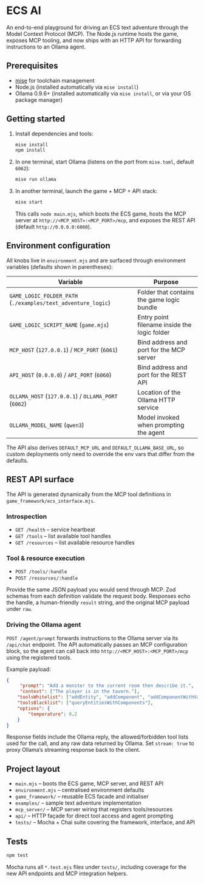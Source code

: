 # ECS AI

An end-to-end playground for driving an ECS text adventure through the Model Context Protocol (MCP). The Node.js runtime hosts the game, exposes MCP tooling, and now ships with an HTTP API for forwarding instructions to an Ollama agent.

## Prerequisites

- [mise](https://mise.jdx.dev/) for toolchain management
- Node.js (installed automatically via `mise install`)
- Ollama 0.9.6+ (installed automatically via `mise install`, or via your OS package manager)

## Getting started

1. Install dependencies and tools:

     ```bash
     mise install
     npm install
     ```

2. In one terminal, start Ollama (listens on the port from `mise.toml`, default `6062`):

     ```bash
     mise run ollama
     ```

3. In another terminal, launch the game + MCP + API stack:

     ```bash
     mise start
     ```

     This calls `node main.mjs`, which boots the ECS game, hosts the MCP server at `http://<MCP_HOST>:<MCP_PORT>/mcp`, and exposes the REST API (default `http://0.0.0.0:6060`).

## Environment configuration

All knobs live in `environment.mjs` and are surfaced through environment variables (defaults shown in parentheses):

| Variable | Purpose |
| --- | --- |
| `GAME_LOGIC_FOLDER_PATH` (`./examples/text_adventure_logic`) | Folder that contains the game logic bundle |
| `GAME_LOGIC_SCRIPT_NAME` (`game.mjs`) | Entry point filename inside the logic folder |
| `MCP_HOST` (`127.0.0.1`) / `MCP_PORT` (`6061`) | Bind address and port for the MCP server |
| `API_HOST` (`0.0.0.0`) / `API_PORT` (`6060`) | Bind address and port for the REST API |
| `OLLAMA_HOST` (`127.0.0.1`) / `OLLAMA_PORT` (`6062`) | Location of the Ollama HTTP service |
| `OLLAMA_MODEL_NAME` (`qwen3`) | Model invoked when prompting the agent |

The API also derives `DEFAULT_MCP_URL` and `DEFAULT_OLLAMA_BASE_URL`, so custom deployments only need to override the env vars that differ from the defaults.

## REST API surface

The API is generated dynamically from the MCP tool definitions in `game_framework/ecs_interface.mjs`.

### Introspection

- `GET /health` – service heartbeat
- `GET /tools` – list available tool handles
- `GET /resources` – list available resource handles

### Tool & resource execution

- `POST /tools/:handle`
- `POST /resources/:handle`

Provide the same JSON payload you would send through MCP. Zod schemas from each definition validate the request body. Responses echo the handle, a human-friendly `result` string, and the original MCP payload under `raw`.

### Driving the Ollama agent

`POST /agent/prompt` forwards instructions to the Ollama server via its `/api/chat` endpoint. The API automatically passes an MCP configuration block, so the agent can call back into `http://<MCP_HOST>:<MCP_PORT>/mcp` using the registered tools.

Example payload:

```json
{
     "prompt": "Add a monster to the current room then describe it.",
     "context": ["The player is in the tavern."],
    "toolsWhitelist": ["addEntity", "addComponent", "addComponentWithValues"],
    "toolsBlacklist": ["queryEntitiesWithComponents"],
    "options": {
        "temperature": 0.2
    }
}
```

Response fields include the Ollama reply, the allowed/forbidden tool lists used for the call, and any raw data returned by Ollama. Set `stream: true` to proxy Ollama’s streaming response back to the client.

## Project layout

- `main.mjs` – boots the ECS game, MCP server, and REST API
- `environment.mjs` – centralised environment defaults
- `game_framework/` – reusable ECS facade and initialiser
- `examples/` – sample text adventure implementation
- `mcp_server/` – MCP server wiring that registers tools/resources
- `api/` – HTTP façade for direct tool access and agent prompting
- `tests/` – Mocha + Chai suite covering the framework, interface, and API

## Tests

```bash
npm test
```

Mocha runs all `*.test.mjs` files under `tests/`, including coverage for the new API endpoints and MCP integration helpers.